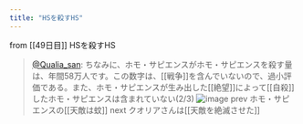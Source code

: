 ```yaml
---
title: "HSを殺すHS"
---
```


from [[49日目]]
HSを殺すHS
> [@Qualia_san](https://twitter.com/Qualia_san/status/1603037221615177728?s=20&t=-GCJkBDn5aGPgXvxXcU9wA): ちなみに、ホモ・サピエンスがホモ・サピエンスを殺す量は、年間58万人です。この数字は、[[戦争]]を含んでいないので、過小評価である。また、ホモ・サピエンスが生み出した[[絶望]]によって[[自殺]]したホモ・サピエンスは含まれていない(2/3)
> ![image](https://pbs.twimg.com/media/Fj8hgqWacAAA8yC.png)
prev ホモ・サピエンスの[[天敵は蚊]]
next クオリアさんは[[天敵を絶滅させた]]
